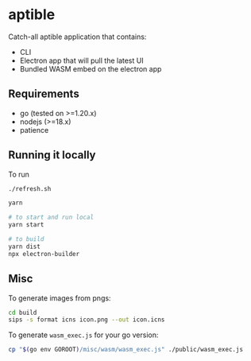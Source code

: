 # aptible

Catch-all aptible application that contains:

* CLI
* Electron app that will pull the latest UI
* Bundled WASM embed on the electron app

## Requirements

* go (tested on >=1.20.x)
* nodejs (>=18.x)
* patience

## Running it locally

To run

```sh
./refresh.sh

yarn 

# to start and run local
yarn start

# to build
yarn dist
npx electron-builder
```

## Misc

To generate images from pngs:

```sh
cd build
sips -s format icns icon.png --out icon.icns
```

To generate `wasm_exec.js` for your go version:

```sh
cp "$(go env GOROOT)/misc/wasm/wasm_exec.js" ./public/wasm_exec.js
```
